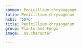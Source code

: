 ```yaml
---
common: Penicillium chrysogenum
latin: Penicillium chrysogenum
ncbi: '5076'
title: Penicillium chrysogenum
group: Plants and Fungi
image: .na.character

---
```

